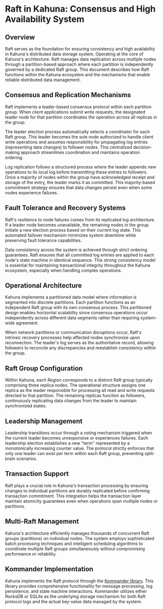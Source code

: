 # Raft in Kahuna: Consensus and High Availability System

## Overview

Raft serves as the foundation for ensuring consistency and high availability in Kahuna's distributed data storage system. Operating at the core of Kahuna's architecture. Raft manages data replication across multiple nodes through a partition-based approach where each partition is independently governed by a dedicated Raft group. This document describes how Raft functions within the Kahuna ecosystem and the mechanisms that enable reliable distributed data management.

## Consensus and Replication Mechanisms

Raft implements a leader-based consensus protocol within each partition group. When client applications submit write requests, the designated leader node for that partition coordinates the operation across all replicas in the group.

The leader election process automatically selects a coordinator for each Raft group. This leader becomes the sole node authorized to handle client write operations and assumes responsibility for propagating log entries (representing data changes) to follower nodes. This centralized decision-making approach streamlines coordination and maintains operation ordering.

Log replication follows a structured process where the leader appends new operations to its local log before transmitting these entries to followers. Once a majority of nodes within the group have acknowledged receipt and storage of the entry, the leader marks it as committed. This majority-based commitment strategy ensures that data changes persist even when some nodes experience failures.

## Fault Tolerance and Recovery Systems

Raft's resilience to node failures comes from its replicated log architecture. If a leader node becomes unavailable, the remaining nodes in the group initiate a new election process based on their current log state. This automated failover mechanism minimizes system downtime while preserving fault tolerance capabilities.

Data consistency across the system is achieved through strict ordering guarantees. Raft ensures that all committed log entries are applied to each node's state machine in identical sequence. This strong consistency model is essential for maintaining transactional integrity throughout the Kahuna ecosystem, especially when handling complex operations.

## Operational Architecture

Kahuna implements a partitioned data model where information is segmented into discrete partitions. Each partition functions as an independent Raft group with its own consensus process. This partitioned design enables horizontal scalability since consensus operations occur independently across different data segments rather than requiring system-wide agreement.

When network partitions or communication disruptions occur, Raft's intrinsic recovery processes help affected nodes synchronize upon reconnection. The leader's log serves as the authoritative record, allowing followers to reconcile any discrepancies and reestablish consistency within the group.

## Raft Group Configuration

Within Kahuna, each Region corresponds to a distinct Raft group typically comprising three replica nodes. The operational structure assigns one replica as the leader responsible for processing all read and write requests directed to that partition. The remaining replicas function as followers, continuously replicating data changes from the leader to maintain synchronized states.

## Leadership Management

Leadership transitions occur through a voting mechanism triggered when the current leader becomes unresponsive or experiences failures. Each leadership election establishes a new "term" represented by a monotonically increasing counter value. The protocol strictly enforces that only one leader can exist per term within each Raft group, preventing split-brain scenarios.

## Transaction Support

Raft plays a crucial role in Kahuna's transaction processing by ensuring changes to individual partitions are durably replicated before confirming transaction commitment. This integration helps the transaction layer maintain atomicity guarantees even when operations span multiple nodes or partitions.

## Multi-Raft Management

Kahuna's architecture efficiently manages thousands of concurrent Raft groups (partitions) on individual nodes. The system employs sophisticated batch processing techniques and intelligent scheduling algorithms to coordinate multiple Raft groups simultaneously without compromising performance or reliability.

## Kommander Implementation

Kahuna implements the Raft protocol through the [Kommander library](https://github.com/andresgutierrez/kommander). This library provides comprehensive functionality for message processing, log persistence, and state machine interactions. Kommander utilizes either RocksDB or SQLite as the underlying storage mechanism for both Raft protocol logs and the actual key-value data managed by the system.